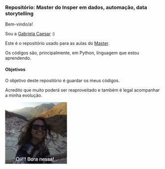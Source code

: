 ### Repositório: Master do Insper em dados, automação, data storytelling

Bem-vindo/a!

Sou a [Gabriela Caesar](https://www.gabrielacaesar.com) :)

Este é o repositório usado para as aulas do [Master](https://www.insper.edu.br/pos-graduacao/master-em-jornalismo-de-dados-automacao-e-data-storytelling/).

Os códigos são, principalmente, em Python, linguagem que estou aprendendo.
#### Objetivos
O objetivo deste repositório é guardar os meus códigos.

Acredito que muito poderá ser reaproveitado e também é legal acompanhar a minha evolução.

<img src="https://raw.githubusercontent.com/gabrielacaesar/master-insper-dados-automacao-data-storytelling/main/img/foto-welcome.png" width="200" height="200">